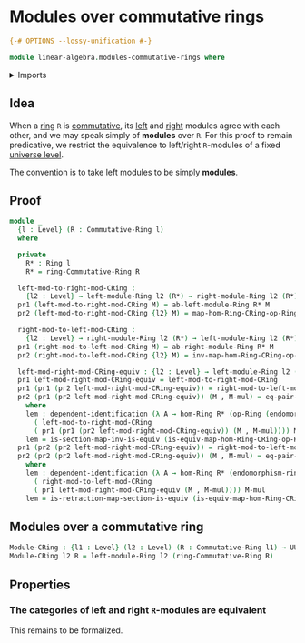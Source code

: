 # Modules over commutative rings

```agda
{-# OPTIONS --lossy-unification #-}

module linear-algebra.modules-commutative-rings where
```

<details><summary>Imports</summary>

```agda
open import commutative-algebra.commutative-rings

open import foundation.dependent-pair-types
open import foundation.equivalences
open import foundation.transport-along-identifications
open import foundation.universe-levels

open import foundation-core.dependent-identifications
open import foundation-core.equality-dependent-pair-types
open import foundation-core.function-types
open import foundation-core.identity-types
open import foundation-core.invertible-maps

open import group-theory.abelian-groups
open import group-theory.endomorphism-rings-abelian-groups

open import linear-algebra.left-modules-rings
open import linear-algebra.right-modules-rings

open import ring-theory.homomorphisms-rings
open import ring-theory.opposite-rings
open import ring-theory.rings
```

</details>

## Idea

When a [ring](ring-theory.rings.md) `R` is
[commutative](commutative-algebra.commutative-rings.md), its
[left](linear-algebra.left-modules-rings.md) and
[right](linear-algebra.right-modules-rings.md) modules agree with each other,
and we may speak simply of **modules** over `R`. For this proof to remain
predicative, we restrict the equivalence to left/right `R`-modules of a fixed
[universe level](foundation.universe-levels.md).

The convention is to take left modules to be simply **modules**.

## Proof

```agda
module _
  {l : Level} (R : Commutative-Ring l)
  where

  private
    R* : Ring l
    R* = ring-Commutative-Ring R

  left-mod-to-right-mod-CRing :
    {l2 : Level} → left-module-Ring l2 (R*) → right-module-Ring l2 (R*)
  pr1 (left-mod-to-right-mod-CRing M) = ab-left-module-Ring R* M
  pr2 (left-mod-to-right-mod-CRing {l2} M) = map-hom-Ring-CRing-op-Ring R (endomorphism-ring-ab-left-module-Ring R* M) (mul-hom-left-module-Ring R* M)

  right-mod-to-left-mod-CRing :
    {l2 : Level} → right-module-Ring l2 (R*) → left-module-Ring l2 (R*)
  pr1 (right-mod-to-left-mod-CRing M) = ab-right-module-Ring R* M
  pr2 (right-mod-to-left-mod-CRing {l2} M) = inv-map-hom-Ring-CRing-op-Ring R (endomorphism-ring-ab-right-module-Ring R* M) (mul-hom-right-module-Ring R* M)

  left-mod-right-mod-CRing-equiv : {l2 : Level} → left-module-Ring l2 (R*) ≃ right-module-Ring l2 (R*)
  pr1 left-mod-right-mod-CRing-equiv = left-mod-to-right-mod-CRing
  pr1 (pr1 (pr2 left-mod-right-mod-CRing-equiv)) = right-mod-to-left-mod-CRing
  pr2 (pr1 (pr2 left-mod-right-mod-CRing-equiv)) (M , M-mul) = eq-pair-Σ refl lem
    where
    lem : dependent-identification (λ A → hom-Ring R* (op-Ring (endomorphism-ring-Ab A))) refl (pr2
      ( left-mod-to-right-mod-CRing
      ( pr1 (pr1 (pr2 left-mod-right-mod-CRing-equiv)) (M , M-mul)))) M-mul
    lem = is-section-map-inv-is-equiv (is-equiv-map-hom-Ring-CRing-op-Ring R (endomorphism-ring-Ab M)) M-mul
  pr1 (pr2 (pr2 left-mod-right-mod-CRing-equiv)) = right-mod-to-left-mod-CRing
  pr2 (pr2 (pr2 left-mod-right-mod-CRing-equiv)) (M , M-mul) = eq-pair-Σ refl lem
    where
    lem : dependent-identification (λ A → hom-Ring R* (endomorphism-ring-Ab A)) refl (pr2
      ( right-mod-to-left-mod-CRing
      ( pr1 left-mod-right-mod-CRing-equiv (M , M-mul)))) M-mul
    lem = is-retraction-map-section-is-equiv (is-equiv-map-hom-Ring-CRing-op-Ring R (endomorphism-ring-Ab M)) M-mul
```

## Modules over a commutative ring

```agda
Module-CRing : {l1 : Level} (l2 : Level) (R : Commutative-Ring l1) → UU (l1 ⊔ lsuc l2)
Module-CRing l2 R = left-module-Ring l2 (ring-Commutative-Ring R)
```

## Properties

### The categories of left and right `R`-modules are equivalent

This remains to be formalized.
